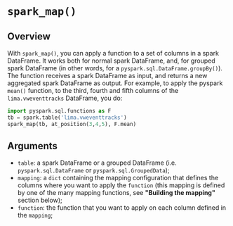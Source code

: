 # `spark_map()`
## Overview

With `spark_map()`, you can apply a function to a set of columns in a spark DataFrame. It works both for normal spark DataFrame, and, for grouped spark DataFrame (in other words, for a `pyspark.sql.DataFrame.groupBy()`). The function receives a spark DataFrame as input, and returns a new aggregated spark DataFrame as output. For example, to apply the pyspark `mean()` function, to the third, fourth and fifth columns of the `lima.vweventtracks` DataFrame, you do:

```python
import pyspark.sql.functions as F
tb = spark.table('lima.vweventtracks')
spark_map(tb, at_position(3,4,5), F.mean)
```

## Arguments

- `table`: a spark DataFrame or a grouped DataFrame (i.e. `pyspark.sql.DataFrame` or `pyspark.sql.GroupedData`);
- `mapping`: a `dict` containing the mapping configuration that defines the columns where you want to apply the `function` (this mapping is defined by one of the many mapping functions, see **"Building the mapping"** section below);
- `function`: the function that you want to apply on each column defined in the `mapping`;